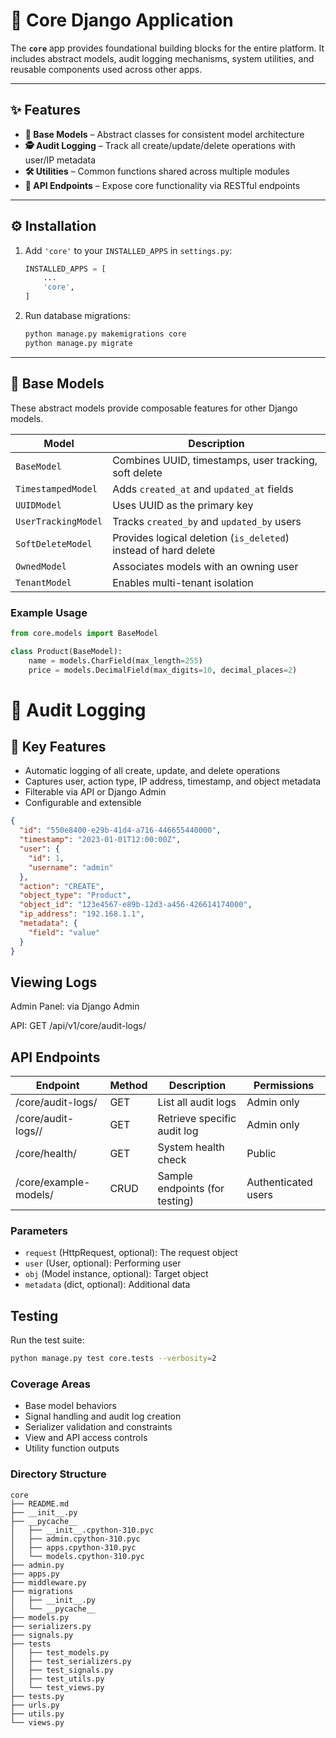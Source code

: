 # 🧱 Core Django Application

The **`core`** app provides foundational building blocks for the entire platform. It includes abstract models, audit logging mechanisms, system utilities, and reusable components used across other apps.

---

## ✨ Features

- **🧩 Base Models** – Abstract classes for consistent model architecture
- **🕵️ Audit Logging** – Track all create/update/delete operations with user/IP metadata
- **🛠️ Utilities** – Common functions shared across multiple modules
- **🔌 API Endpoints** – Expose core functionality via RESTful endpoints

---

## ⚙️ Installation

1. Add `'core'` to your `INSTALLED_APPS` in `settings.py`:

    ```python
    INSTALLED_APPS = [
        ...
        'core',
    ]
    ```

2. Run database migrations:

    ```bash
    python manage.py makemigrations core
    python manage.py migrate
    ```

---

## 🧬 Base Models

These abstract models provide composable features for other Django models.

| Model               | Description                                                       |
|--------------------|-------------------------------------------------------------------|
| `BaseModel`         | Combines UUID, timestamps, user tracking, soft delete            |
| `TimestampedModel` | Adds `created_at` and `updated_at` fields                         |
| `UUIDModel`         | Uses UUID as the primary key                                     |
| `UserTrackingModel`| Tracks `created_by` and `updated_by` users                        |
| `SoftDeleteModel`   | Provides logical deletion (`is_deleted`) instead of hard delete  |
| `OwnedModel`        | Associates models with an owning user                            |
| `TenantModel`       | Enables multi-tenant isolation                                   |

### Example Usage

```python
from core.models import BaseModel

class Product(BaseModel):
    name = models.CharField(max_length=255)
    price = models.DecimalField(max_digits=10, decimal_places=2)
```
# 📜 Audit Logging

## 🔐 Key Features

- Automatic logging of all create, update, and delete operations
- Captures user, action type, IP address, timestamp, and object metadata
- Filterable via API or Django Admin
- Configurable and extensible


```json
{
  "id": "550e8400-e29b-41d4-a716-446655440000",
  "timestamp": "2023-01-01T12:00:00Z",
  "user": {
    "id": 1,
    "username": "admin"
  },
  "action": "CREATE",
  "object_type": "Product",
  "object_id": "123e4567-e89b-12d3-a456-426614174000",
  "ip_address": "192.168.1.1",
  "metadata": {
    "field": "value"
  }
}
```


## Viewing Logs
Admin Panel: via Django Admin

API: GET /api/v1/core/audit-logs/

## API Endpoints
| Endpoint | Method | Description | Permissions |
| --- | --- | --- | --- |
| /core/audit-logs/ | GET | List all audit logs | Admin only |
| /core/audit-logs/<uuid>/ | GET | Retrieve specific audit log | Admin only |
| /core/health/ | GET | System health check | Public |
| /core/example-models/ | CRUD | Sample endpoints (for testing) | Authenticated users |

### Parameters

- `request` (HttpRequest, optional): The request object
- `user` (User, optional): Performing user  
- `obj` (Model instance, optional): Target object
- `metadata` (dict, optional): Additional data

## Testing

Run the test suite:

```bash
python manage.py test core.tests --verbosity=2
```

### Coverage Areas

- Base model behaviors
- Signal handling and audit log creation
- Serializer validation and constraints  
- View and API access controls
- Utility function outputs


### Directory  Structure



```
core
├── README.md
├── __init__.py
├── __pycache__
│   ├── __init__.cpython-310.pyc
│   ├── admin.cpython-310.pyc
│   ├── apps.cpython-310.pyc
│   └── models.cpython-310.pyc
├── admin.py
├── apps.py
├── middleware.py
├── migrations
│   ├── __init__.py
│   └── __pycache__
├── models.py
├── serializers.py
├── signals.py
├── tests
│   ├── test_models.py
│   ├── test_serializers.py
│   ├── test_signals.py
│   ├── test_utils.py
│   └── test_views.py
├── tests.py
├── urls.py
├── utils.py
└── views.py

```
